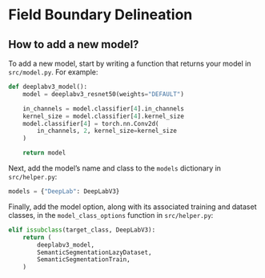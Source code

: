 # Field Boundary Delineation
## How to add a new model?
To add a new model, start by writing a function that returns your model in `src/model.py`. For example:
```py
def deeplabv3_model():
    model = deeplabv3_resnet50(weights="DEFAULT")

    in_channels = model.classifier[4].in_channels
    kernel_size = model.classifier[4].kernel_size
    model.classifier[4] = torch.nn.Conv2d(
        in_channels, 2, kernel_size=kernel_size
    )

    return model
```
Next, add the model’s name and class to the `models` dictionary in `src/helper.py`:
```py
models = {"DeepLab": DeepLabV3}
```
Finally, add the model option, along with its associated training and dataset classes, in the `model_class_options` function in `src/helper.py`:
```py
elif issubclass(target_class, DeepLabV3):
    return (
        deeplabv3_model,
        SemanticSegmentationLazyDataset,
        SemanticSegmentationTrain,
    )
```